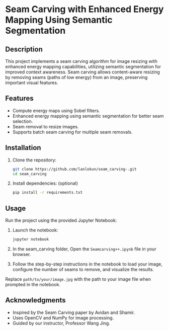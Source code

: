# Seam Carving with Enhanced Energy Mapping Using Semantic Segmentation

## Description
This project implements a seam carving algorithm for image resizing with enhanced energy mapping capabilities, utilizing semantic segmentation for improved context awareness. Seam carving allows content-aware resizing by removing seams (paths of low energy) from an image, preserving important visual features.

## Features
- Compute energy maps using Sobel filters.
- Enhanced energy mapping using semantic segmentation for better seam selection.
- Seam removal to resize images.
- Supports batch seam carving for multiple seam removals.

## Installation
1. Clone the repository:
   ```bash
   git clone https://github.com/lanlokun/seam_carving-.git
   cd seam_carving
   ```
2. Install dependencies: (optional)
   ```bash
   pip install -r requirements.txt 
   ```

## Usage
Run the project using the provided Jupyter Notebook:
1. Launch the notebook:
   ```bash
   jupyter notebook
   ```

2. In the seam_carving folder, Open the `Seamcarving++.ipynb` file in your browser.
3. Follow the step-by-step instructions in the notebook to load your image, configure the number of seams to remove, and visualize the results.

Replace `path/to/your/image.jpg` with the path to your image file when prompted in the notebook.

## Acknowledgments
- Inspired by the Seam Carving paper by Avidan and Shamir.
- Uses OpenCV and NumPy for image processing.
- Guided by our instructor, Professor Wang Jing.

